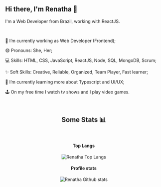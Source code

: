 ## Hi there, I'm Renatha 👋

<p>I'm a Web Developer from Brazil, working with ReactJS.</p>
</br>

🔭 I’m currently working as Web Developer (Frontend);

😄 Pronouns: She, Her;

💻 Skills: HTML, CSS, JavaScript, ReactJS, Node, SQL, MongoDB, Scrum;

✨ Soft Skills: Creative, Reliable, Organized, Team Player, Fast learner;

🌱 I’m currently learning more about Typescript and UI/UX;

🕹️ On my free time I watch tv shows and I play video games.

</br>
</hr>
<h2 align='center'>Some Stats 📊</h2>
</br>
<h4 align='center'>Top Langs</h4>
<p align='center'><img src='https://github-readme-stats.vercel.app/api/top-langs/?username=renathavictor&layout=compact&theme=tokyonight' alt='Renatha Top Langs' /></p>

<h4 align='center'>Profile stats</h4>
<p align='center'><img src='https://github-readme-stats.vercel.app/api?username=renathavictor&count_private=true&show_icons=true&theme=tokyonight' alt='Renatha Github stats' /></p>

<!--
**renathavictor/renathavictor** is a ✨ _special_ ✨ repository because its `README.md` (this file) appears on your GitHub profile.

Here are some ideas to get you started:

- 🔭 I’m currently working on ...
- 🌱 I’m currently learning ...
- 👯 I’m looking to collaborate on ...
- 🤔 I’m looking for help with ...
- 💬 Ask me about ...
- 📫 How to reach me: ...
- 😄 Pronouns: ...
- ⚡ Fun fact: ...
-->
